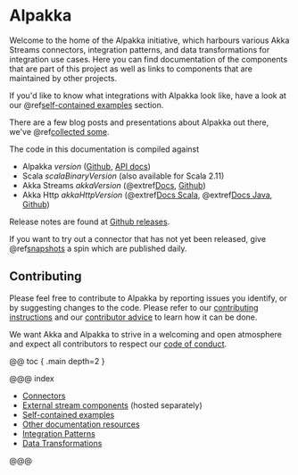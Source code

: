 # Alpakka

Welcome to the home of the Alpakka initiative, which harbours various Akka Streams connectors, integration patterns,
and data transformations for integration use cases. Here you can find documentation of the components that are
part of this project as well as links to components that are maintained by other projects.

If you'd like to know what integrations with Alpakka look like, have a look at our 
@ref[self-contained examples](examples/index.md) section.

There are a few blog posts and presentations about Alpakka out there, we've @ref[collected some](other-docs/webinars-presentations-articles.md).

The code in this documentation is compiled against

* Alpakka $version$ ([Github](https://github.com/akka/alpakka), [API docs](https://developer.lightbend.com/docs/api/alpakka/current/akka/stream/alpakka/index.html))
* Scala $scalaBinaryVersion$ (also available for Scala 2.11)
* Akka Streams $akkaVersion$ (@extref[Docs](akka-docs:stream/index.html), [Github](https://github.com/akka/akka))
* Akka Http $akkaHttpVersion$ (@extref[Docs Scala](akka-http-docs:scala.html), @extref[Docs Java](akka-http-docs:java.html), [Github](https://github.com/akka/akka-http))

Release notes are found at [Github releases](https://github.com/akka/alpakka/releases).

If you want to try out a connector that has not yet been released, give @ref[snapshots](other-docs/snapshots.md) a spin which are published daily.

## Contributing

Please feel free to contribute to Alpakka by reporting issues you identify, or by suggesting changes to the code. Please refer to our [contributing instructions](https://github.com/akka/alpakka/blob/master/CONTRIBUTING.md) and our [contributor advice](https://github.com/akka/alpakka/blob/master/contributor-advice.md) to learn how it can be done.

We want Akka and Alpakka to strive in a welcoming and open atmosphere and expect all contributors to respect our [code of conduct](https://github.com/akka/alpakka/blob/master/CODE_OF_CONDUCT.md).


@@ toc { .main depth=2 }

@@@ index

* [Connectors](connectors.md)
* [External stream components](external-components.md) (hosted separately)
* [Self-contained examples](examples/index.md)
* [Other documentation resources](other-docs/index.md)
* [Integration Patterns](patterns.md)
* [Data Transformations](data-transformations/index.md)

@@@
